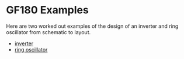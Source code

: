 # GF180 Examples

Here are two worked out examples of the design of an inverter and ring oscillator from schematic to layout. 

- [inverter](./inverter)
- [ring oscillator](./RO)